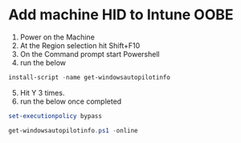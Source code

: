 # Add machine HID to Intune OOBE
1. Power on the Machine
2. At the Region selection hit Shift+F10
3. On the Command prompt start Powershell
4. run the below 

```Powershell
install-script -name get-windowsautopilotinfo
```
5. Hit Y 3 times. 
6. run the below once completed
```Powershell
set-executionpolicy bypass
```
```Powershell
get-windowsautopilotinfo.ps1 -online

``````
